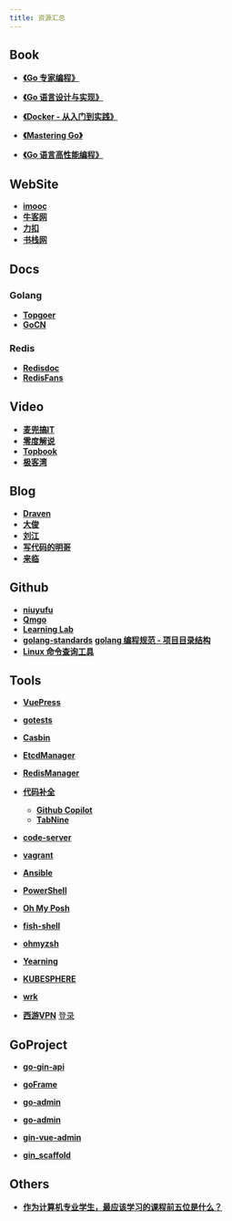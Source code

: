```yaml
---
title: 资源汇总
---
```


## Book

- [**《Go 专家编程》**](https://www.bookstack.cn/read/GoExpertProgramming/README.md)

- [**《Go 语言设计与实现》**](https://draveness.me/golang/)
- [**《Docker - 从入门到实践》**](https://yeasy.gitbook.io/docker_practice/)

- [**《Mastering Go》**](https://www.kancloud.cn/cloud001/golang/1601804)

- [**《Go 语言高性能编程》**](https://github.com/geektutu/high-performance-go)

## WebSite

- [**imooc**](https://www.imooc.com/)
- [**牛客网**](https://www.nowcoder.com/)
- [**力扣**](https://leetcode-cn.com/)
- [**书栈网**]( https://www.bookstack.cn/)

## Docs

### Golang

- **[Topgoer](https://www.topgoer.com/)**
- **[GoCN](https://gocn.vip/)**

### Redis

- **[Redisdoc](http://redisdoc.com/)**
- **[RedisFans](http://doc.redisfans.com/)**

## Video

- **[麦兜搞IT](https://www.youtube.com/c/%E9%BA%A6%E5%85%9C%E6%90%9EIT/featured)**
- **[零度解说](https://www.youtube.com/c/%E9%9B%B6%E5%BA%A6%E8%A7%A3%E8%AF%B4/featured)**
- **[Topbook](https://topbook.cc/overview)**
- **[极客湾](https://www.youtube.com/c/geekerwan%E6%9E%81%E5%AE%A2%E6%B9%BE%E6%A5%B5%E5%AE%A2%E7%81%A3/featured)**

## Blog

- **[Draven](https://draveness.me/)**
- **[大俊](https://darjun.github.io/)**
- **[刘江](https://www.liujiangblog.com/)**
- **[写代码的明哥](https://www.cnblogs.com/wongbingming/)**
- **[来临](https://lailin.xyz/)**

## Github

- **[niuyufu](https://github.com/e421083458)**
- **[Qmgo](https://github.com/qiniu/qmgo)**
- **[Learning Lab](https://lab.github.com/)**
- **[golang-standards](https://github.com/golang-standards/project-layout)**  [**golang 编程规范 - 项目目录结构**](https://makeoptim.com/golang/standards/project-layout)
- **[Linux 命令查询工具](https://github.com/jaywcjlove/linux-command)**

## Tools

- **[VuePress](https://v2.vuepress.vuejs.org/zh/)**

- **[gotests](https://github.com/cweill/gotests)**

- **[Casbin](https://casbin.org/docs/zh-CN/overview)**

- **[EtcdManager](http://etcdmanager.io/)**

- **[RedisManager](https://github.com/qishibo/AnotherRedisDesktopManager)**

- **[代码补全](https://zhuanlan.zhihu.com/p/456957593)**
    - **[Github Copilot]()**
    - **[TabNine]()**

* **[code-server](https://github.com/coder/code-server)**

- **[vagrant](https://www.vagrantup.com/)**

- **[Ansible]()**

- **[PowerShell](https://docs.microsoft.com/zh-cn/powershell/scripting/install/installing-powershell?view=powershell-7.2)**

- **[Oh My Posh](https://ohmyposh.dev/)**

- **[fish-shell](https://github.com/fish-shell/fish-shell)**

- **[ohmyzsh](https://github.com/ohmyzsh/ohmyzsh)**

- **[Yearning](http://yearning.io/)**

- **[KUBESPHERE](https://kubesphere.io/zh/)**

- **[wrk](https://github.com/wg/wrk)**

- **[西游VPN](https://xiyou.cloud)** [登录](https://xiyou.cloud/i/)

## GoProject

- **[go-gin-api](https://github.com/xinliangnote/go-gin-api)**

- **[goFrame](https://github.com/gogf/gf)**

- **[go-admin](https://github.com/GoAdminGroup/go-admin)**

- **[go-admin](https://github.com/go-admin-team/go-admin)**

- **[gin-vue-admin](https://github.com/flipped-aurora/gin-vue-admin)**

- **[gin_scaffold](https://github.com/e421083458/gin_scaffold)**

## Others

 - **[作为计算机专业学生，最应该学习的课程前五位是什么？](https://www.zhihu.com/question/19628851)**